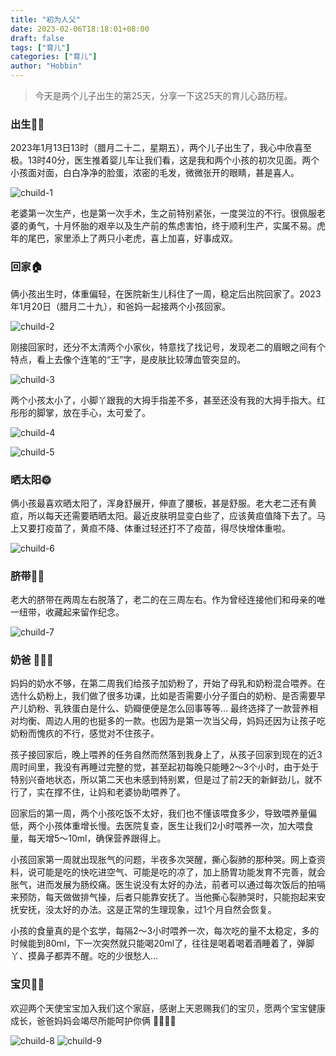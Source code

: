 ```yaml
---
title: "初为人父"
date: 2023-02-06T18:18:01+08:00
draft: false
tags: ["育儿"]
categories: ["育儿"]
author: "Hobbin"
---
```


> 今天是两个儿子出生的第25天，分享一下这25天的育儿心路历程。

### 出生🐣🐣
2023年1月13日13时（腊月二十二，星期五），两个儿子出生了，我心中欣喜至极。13时40分，医生推着婴儿车让我们看，这是我和两个小孩的初次见面。两个小孩面对面，白白净净的脸蛋，浓密的毛发，微微张开的眼睛，甚是喜人。

![chuild-1](../../static/img/20230206/child_1.jpg)

老婆第一次生产，也是第一次手术，生之前特别紧张，一度哭泣的不行。很佩服老婆的勇气，十月怀胎的艰辛以及生产前的焦虑害怕，终于顺利生产，实属不易。虎年的尾巴，家里添上了两只小老虎，喜上加喜，好事成双。

### 回家🏠
俩小孩出生时，体重偏轻，在医院新生儿科住了一周，稳定后出院回家了。2023年1月20日（腊月二十九），和爸妈一起接两个小孩回家。

![chuild-2](../../static/img/20230206/child_2.jpg)

刚接回家时，还分不太清两个小家伙，特意找了找记号，发现老二的眉眼之间有个特点，看上去像个连笔的“王”字，是皮肤比较薄血管突显的。

![chuild-3](../../static/img/20230206/child_3.jpg)

两个小孩太小了，小脚丫跟我的大拇手指差不多，甚至还没有我的大拇手指大。红彤彤的脚掌，放在手心，太可爱了。

![chuild-4](../../static/img/20230206/child_4.jpg)

![chuild-5](../../static/img/20230206/child_5.jpg)

### 晒太阳🌞
俩小孩最喜欢晒太阳了，浑身舒展开，伸直了腰板，甚是舒服。老大老二还有黄疸，所以每天还需要晒晒太阳。最近皮肤明显变白些了，应该黄疸值降下去了。马上又要打疫苗了，黄疸不降、体重过轻还打不了疫苗，得尽快增体重啦。

![chuild-6](../../static/img/20230206/child_6.jpg)


### 脐带🔗🔗
老大的脐带在两周左右脱落了，老二的在三周左右。作为曾经连接他们和母亲的唯一纽带，收藏起来留作纪念。

![chuild-7](../../static/img/20230206/child_7.jpg)


### 奶爸 👨🏻‍🍼
妈妈的奶水不够，在第二周我们给孩子加奶粉了，开始了母乳和奶粉混合喂养。在选什么奶粉上，我们做了很多功课，比如是否需要小分子蛋白的奶粉、是否需要早产儿奶粉、乳铁蛋白是什么、奶瓣便便是怎么回事等等… 最终选择了一款营养相对均衡、周边人用的也挺多的一款。也因为是第一次当父母，妈妈还因为让孩子吃奶粉而愧疚的不行，感觉对不住孩子。

孩子接回家后，晚上喂养的任务自然而然落到我身上了，从孩子回家到现在的近3周时间里，我没有再睡过完整的觉，甚至起初每晚只能睡2～3个小时，由于处于特别兴奋地状态，所以第二天也未感到特别累，但是过了前2天的新鲜劲儿，就不行了，实在撑不住，让妈和老婆协助喂养了。

回家后的第一周，两个小孩吃饭不太好，我们也不懂该喂食多少，导致喂养量偏低，两个小孩体重增长慢。去医院复查，医生让我们2小时喂养一次，加大喂食量，每天增5～10ml，确保营养跟得上。

小孩回家第一周就出现胀气的问题，半夜多次哭醒，撕心裂肺的那种哭。网上查资料，说可能是吃的快吃进空气、可能是吃的凉了，加上肠胃功能发育不完善，就会胀气，进而发展为肠绞痛。医生说没有太好的办法，前者可以通过每次饭后的拍嗝来预防，每天做做排气操，后者只能靠安抚了。当他撕心裂肺哭时，只能抱起来安抚安抚，没太好的办法。这是正常的生理现象，过1个月自然会恢复。

小孩的食量真的是个玄学，每隔2～3小时喂养一次，每次吃的量不太稳定，多的时候能到80ml，下一次突然就只能喝20ml了，往往是喝着喝着酒睡着了，弹脚丫、摸鼻子都弄不醒。吃的少很愁人… 

### 宝贝👶👶
欢迎两个天使宝宝加入我们这个家庭，感谢上天恩赐我们的宝贝，愿两个宝宝健康成长，爸爸妈妈会竭尽所能呵护你俩 👨‍👩‍👦‍👦

![chuild-8](../../static/img/20230206/child_8.jpg)
![chuild-9](../../static/img/20230206/child_9.jpg)

